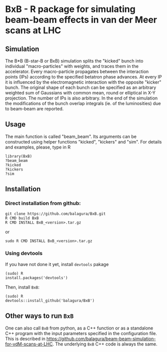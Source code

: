 # BxB - R package for simulating beam-beam effects in van der Meer scans at LHC

## Simulation
The B*B (B-star-B or BxB) simulation splits the "kicked" bunch into
individual "macro-particles" with weights, and traces them in the
accelerator. Every macro-particle propagates between the interaction points
(IPs) according to the specified betatron phase advances. At every IP it is
influenced by the electromagnetic interaction with the opposite "kicker"
bunch. The original shape of each bunch can be specified as an arbitrary
weighted sum of Gaussians with common mean, round or elliptical in X-Y
projection. The number of IPs is also arbitrary. In the end of the simulation
the modifications of the bunch overlap integrals (ie. of the luminosities) due
to beam-beam are reported.

## Usage
The main function is called "beam_beam". Its arguments can be constructed using helper functions
"kicked", "kickers" and "sim". For details and examples, please, type in R 
```
library(BxB)
?beam_beam
?kicked
?kickers
?sim
```

## Installation
### Direct installation from github:
```
git clone https://github.com/balagura/BxB.git
R CMD build BxB
R CMD INSTALL BxB_<version>.tar.gz
```
or
```
sudo R CMD INSTALL BxB_<version>.tar.gz
```
### Using devtools
If you have not done it yet, install `devtools` pakage
```
(sudo) R
install.packages('devtools')
```
Then, install `BxB`:
```
(sudo) R
devtools::install_github('balagura/BxB')
```
## Other ways to run `BxB`
One can also call `BxB` from python, as a C++ function or as a standalone C++ program with the input 
parameters specified in the configuration file. This is described in https://github.com/balagura/beam-beam-simulation-for-vdM-scans-at-LHC. The underlying `BxB` C++ code is always the same.
